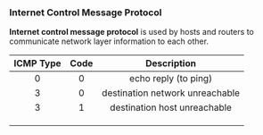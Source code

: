 ### Internet Control Message Protocol

**Internet control message protocol** is used by hosts and routers to communicate network layer information to each other.

| ICMP Type | Code |           Description           |
| :-------: | :--: | :-----------------------------: |
|     0     |  0   |      echo reply (to ping)       |
|     3     |  0   | destination network unreachable |
|     3     |  1   |  destination host unreachable   |
|           |      |                                 |
|           |      |                                 |
|           |      |                                 |



